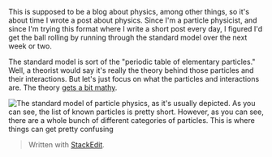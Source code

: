 This is supposed to be a blog about physics, among other things, so it's about time I wrote a post about physics. Since I'm a particle physicist, and since I'm trying this format where I write a short post every day, I figured I'd get the ball rolling by running through the standard model over the next week or two.

The standard model is sort of the "periodic table of elementary particles." Well, a theorist would say it's really the theory behind those particles and their interactions. But let's just focus on what the particles and interactions are. The theory [gets a bit mathy](https://tvtropes.org/pmwiki/pmwiki.php/Main/Understatement).

![The standard model of particle physics, as it's usually depicted.](https://upload.wikimedia.org/wikipedia/commons/0/00/Standard_Model_of_Elementary_Particles.svg)
As you can see, the list of known particles is pretty short. However, as you can see, there are a whole bunch of different categories of particles. This is where things can get pretty confusing


> Written with [StackEdit](https://stackedit.io/).
<!--stackedit_data:
eyJoaXN0b3J5IjpbLTEwOTk4OTE1NSwtMTMwOTQ1MDAxNSwtMj
A3OTgzOTUwNCw2MTU5OTYwMjldfQ==
-->